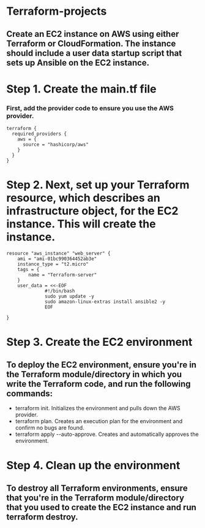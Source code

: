 # Terraform-projects
## Create an EC2 instance on AWS using either Terraform or CloudFormation. The instance should include a user data startup script that sets up Ansible on the EC2 instance.
# Step 1. Create the main.tf file  
### First, add the provider code to ensure you use the AWS provider.
``` 
terraform {
  required_providers {
    aws = {
      source = "hashicorp/aws"
    }
  }
} 
```  
# Step 2. Next, set up your Terraform resource, which describes an infrastructure object, for the EC2 instance.  This will create the instance.   
```
resource "aws_instance" "web_server" {
    ami = "ami-01bc990364452ab3e" 
    instance_type = "t2.micro"
    tags = {
        name = "Terraform-server"
    }
    user_data = <<-EOF
              #!/bin/bash
              sudo yum update -y
              sudo amazon-linux-extras install ansible2 -y
              EOF

}
```  
# Step 3. Create the EC2 environment  
## To deploy the EC2 environment, ensure you're in the Terraform module/directory in which you write the Terraform code, and run the following commands:  
- terraform init. Initializes the environment and pulls down the AWS provider.  
- terraform plan. Creates an execution plan for the environment and confirm no bugs are found.  
- terraform apply --auto-approve. Creates and automatically approves the environment.  
# Step 4. Clean up the environment  
## To destroy all Terraform environments, ensure that you're in the Terraform module/directory that you used to create the EC2 instance and run terraform destroy.